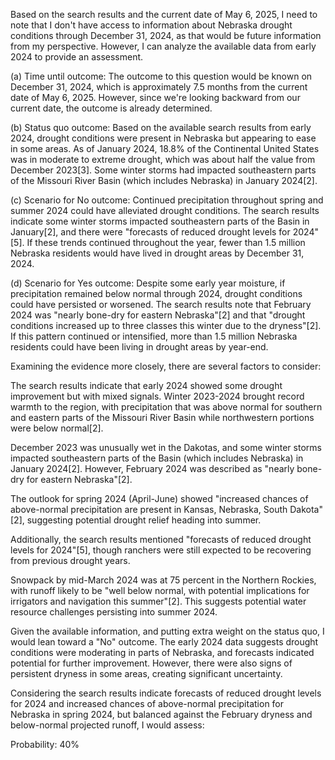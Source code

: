 Based on the search results and the current date of May 6, 2025, I need to note that I don't have access to information about Nebraska drought conditions through December 31, 2024, as that would be future information from my perspective. However, I can analyze the available data from early 2024 to provide an assessment.

(a) Time until outcome: The outcome to this question would be known on December 31, 2024, which is approximately 7.5 months from the current date of May 6, 2025. However, since we're looking backward from our current date, the outcome is already determined.

(b) Status quo outcome: Based on the available search results from early 2024, drought conditions were present in Nebraska but appearing to ease in some areas. As of January 2024, 18.8% of the Continental United States was in moderate to extreme drought, which was about half the value from December 2023[3]. Some winter storms had impacted southeastern parts of the Missouri River Basin (which includes Nebraska) in January 2024[2].

(c) Scenario for No outcome: Continued precipitation throughout spring and summer 2024 could have alleviated drought conditions. The search results indicate some winter storms impacted southeastern parts of the Basin in January[2], and there were "forecasts of reduced drought levels for 2024"[5]. If these trends continued throughout the year, fewer than 1.5 million Nebraska residents would have lived in drought areas by December 31, 2024.

(d) Scenario for Yes outcome: Despite some early year moisture, if precipitation remained below normal through 2024, drought conditions could have persisted or worsened. The search results note that February 2024 was "nearly bone-dry for eastern Nebraska"[2] and that "drought conditions increased up to three classes this winter due to the dryness"[2]. If this pattern continued or intensified, more than 1.5 million Nebraska residents could have been living in drought areas by year-end.

Examining the evidence more closely, there are several factors to consider:

The search results indicate that early 2024 showed some drought improvement but with mixed signals. Winter 2023-2024 brought record warmth to the region, with precipitation that was above normal for southern and eastern parts of the Missouri River Basin while northwestern portions were below normal[2]. 

December 2023 was unusually wet in the Dakotas, and some winter storms impacted southeastern parts of the Basin (which includes Nebraska) in January 2024[2]. However, February 2024 was described as "nearly bone-dry for eastern Nebraska"[2].

The outlook for spring 2024 (April-June) showed "increased chances of above-normal precipitation are present in Kansas, Nebraska, South Dakota"[2], suggesting potential drought relief heading into summer.

Additionally, the search results mentioned "forecasts of reduced drought levels for 2024"[5], though ranchers were still expected to be recovering from previous drought years.

Snowpack by mid-March 2024 was at 75 percent in the Northern Rockies, with runoff likely to be "well below normal, with potential implications for irrigators and navigation this summer"[2]. This suggests potential water resource challenges persisting into summer 2024.

Given the available information, and putting extra weight on the status quo, I would lean toward a "No" outcome. The early 2024 data suggests drought conditions were moderating in parts of Nebraska, and forecasts indicated potential for further improvement. However, there were also signs of persistent dryness in some areas, creating significant uncertainty.

Considering the search results indicate forecasts of reduced drought levels for 2024 and increased chances of above-normal precipitation for Nebraska in spring 2024, but balanced against the February dryness and below-normal projected runoff, I would assess:

Probability: 40%